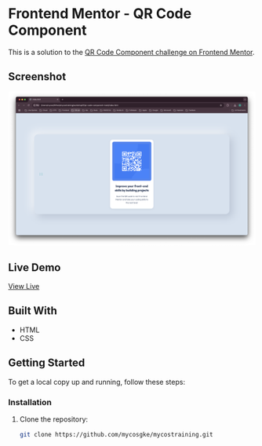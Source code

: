 # Frontend Mentor - QR Code Component

This is a solution to the [QR Code Component challenge on Frontend Mentor](https://www.frontendmentor.io/challenges/qr-code-component-iux_sIO_H).

## Screenshot

![Screenshot](comleted/screen.png)

## Live Demo

[View Live](https://your-live-site.com)

## Built With

- HTML
- CSS

## Getting Started

To get a local copy up and running, follow these steps:

### Installation

1. Clone the repository:
   ```sh
   git clone https://github.com/mycosgke/mycostraining.git
